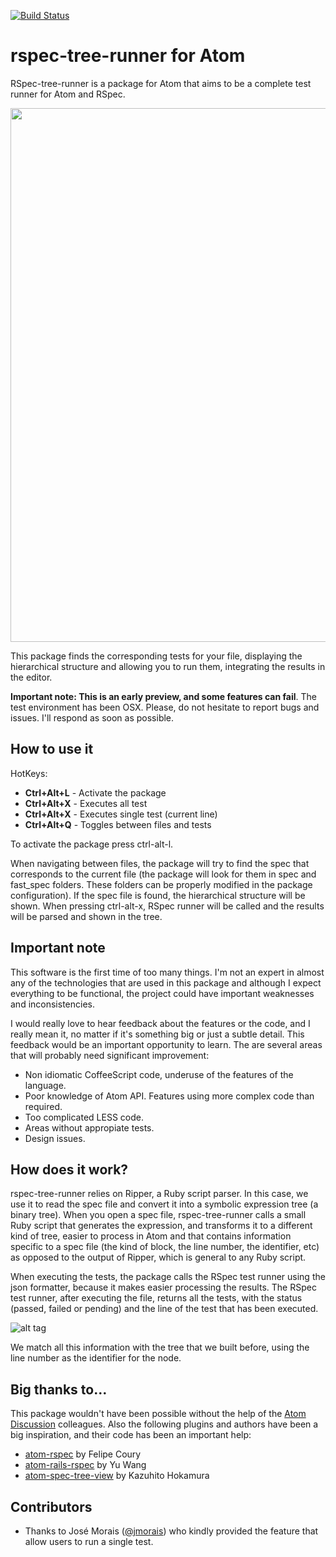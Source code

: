 [![Build Status](https://travis-ci.org/jacobmendoza/rspec-tree-runner.svg?branch=master)](https://travis-ci.org/jacobmendoza/rspec-tree-runner)
# rspec-tree-runner for Atom

RSpec-tree-runner is a package for Atom that aims to be a complete test runner for Atom and RSpec.

<img src="http://jacobmendoza.github.io/rspec-tree-runner/demo.gif" width="854">

This package finds the corresponding tests for your file, displaying the hierarchical structure and allowing you to run them, integrating the results in the editor.

**Important note: This is an early preview, and some features can fail**. The test environment has been OSX. Please, do not hesitate to report bugs and issues. I'll respond as soon as possible.

## How to use it
HotKeys:
- __Ctrl+Alt+L__ - Activate the package
- __Ctrl+Alt+X__ - Executes all test
- __Ctrl+Alt+X__ - Executes single test (current line)
- __Ctrl+Alt+Q__ - Toggles between files and tests

To activate the package press ctrl-alt-l.

When navigating between files, the package will try to find the spec that corresponds to the current file (the package will look for them in spec and fast_spec folders. These folders can be properly modified in the package configuration). If the spec file is found, the hierarchical structure will be shown. When pressing ctrl-alt-x, RSpec runner will be called and the results will be parsed and shown in the tree.

## Important note
This software is the first time of too many things. I'm not an expert in almost any of the technologies that are used in this package and although I expect everything to be functional, the project could have important weaknesses and inconsistencies.

I would really love to hear feedback about the features or the code, and I really mean it, no matter if it's something big or just a subtle detail. This feedback would be an important opportunity to learn. The are several areas that will probably need significant improvement:

* Non idiomatic CoffeeScript code, underuse of the features of the language.
* Poor knowledge of Atom API. Features using more complex code than required.
* Too complicated LESS code.
* Areas without appropiate tests.
* Design issues.

## How does it work?

rspec-tree-runner relies on Ripper, a Ruby script parser. In this case, we use it to read the spec file and convert it into a symbolic expression tree (a binary tree). When you open a spec file, rspec-tree-runner calls a small Ruby script that generates the expression, and transforms it to a different kind of tree, easier to process in Atom and that contains information specific to a spec file (the kind of block, the line number, the identifier, etc) as opposed to the output of Ripper, which is general to any Ruby script.

When executing the tests, the package calls the RSpec test runner using the json formatter, because it makes easier processing the results. The RSpec test runner, after executing the file, returns all the tests, with the status (passed, failed or pending) and the line of the test that has been executed.

![alt tag](https://raw.github.com/jacobmendoza/rspec-tree-runner/master/process.png)

We match all this information with the tree that we built before, using the line number as the identifier for the node.

## Big thanks to…
This package wouldn't have been possible without the help of the [Atom Discussion](https://discuss.atom.io/) colleagues. Also the following plugins and authors have been a big inspiration, and their code has been an important help:

- [atom-rspec](https://github.com/fcoury/atom-rspec) by Felipe Coury
- [atom-rails-rspec](https://github.com/wangyuhere/atom-rails-rspec) by Yu Wang
- [atom-spec-tree-view](https://github.com/hokaccha/atom-spec-tree-view) by Kazuhito Hokamura

## Contributors

- Thanks to José Morais ([@jmorais](https://github.com/jmorais)) who kindly provided the feature that allow users to run a single test.
